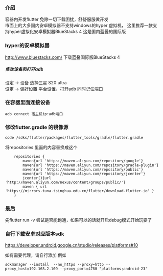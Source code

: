 ### 介绍
容器内开发flutter 免除一切下载困扰，舒舒服服做开发  
市面上的大多国内安卓模拟器不支持windows的hyper 虚拟机，
这里推荐一款支持hyper虚拟化安卓模拟器BlueStacks 4
这是国内蓝叠的国际版

### hyper的安卓模拟器
http://www.bluestacks.com/
下载蓝叠国际版BlueStacks 4

##### 修改设备和打开adb
设定 -> 设备 选择三星 S20 ultra  
设定 -> 偏好设置  平台设置，打开adb 同时记住端口

### 在容器里面连接设备


```
adb connect 宿主机ip:adb端口
```

### 修改flutter.gradle 的镜像源
```
code /sdks/flutter/packages/flutter_tools/gradle/flutter.gradle
```

将repositories 里面的内容替换成这个
```
    repositories {
        maven{url 'https://maven.aliyun.com/repository/google'}
        maven{url 'https://maven.aliyun.com/repository/gradle-plugin'}
        maven{url 'https://maven.aliyun.com/repository/public'}
        maven{url 'https://maven.aliyun.com/repository/jcenter'}
        jcenter(){url 'http://maven.aliyun.com/nexus/content/groups/public/'}
        maven { url 'https://mirrors.tuna.tsinghua.edu.cn/flutter/download.flutter.io' }
    }
```

### 最后
先flutter run -v  尝试是否能跑通，如果可以的话就开启debug模式开始玩耍了

### 自行下载安卓对应版本sdk
https://developer.android.google.cn/studio/releases/platforms#10

如有需要代理，请自行添加 例如
````
sdkmanager --install  --no_https --proxy=http --proxy_host=192.168.2.109 --proxy_port=4780 "platforms;android-23"
````